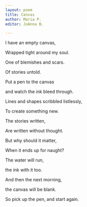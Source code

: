 ```yaml
---
layout: poem
title: Canvas
author: Maria P.
editor: JoAnna B.

---
```

I have an empty canvas,

Wrapped tight around my soul.

One of blemishes and scars.

Of stories untold.

Put a pen to the canvas

and watch the ink bleed through.

Lines and shapes scribbled listlessly,

To create something new.

The stories written,

Are written without thought.

But why should it matter,

When it ends up for naught?

The water will run,

the ink with it too.

And then the next morning,

the canvas will be blank.

So pick up the pen, and start again.